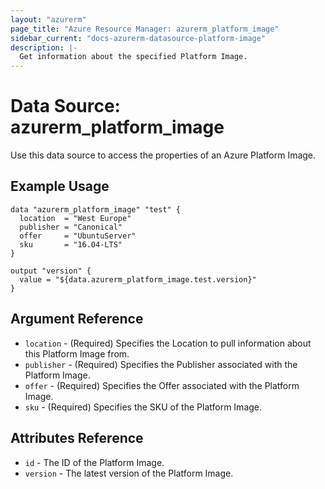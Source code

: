```yaml
---
layout: "azurerm"
page_title: "Azure Resource Manager: azurerm_platform_image"
sidebar_current: "docs-azurerm-datasource-platform-image"
description: |-
  Get information about the specified Platform Image.
---
```


# Data Source: azurerm_platform_image

Use this data source to access the properties of an Azure Platform Image.

## Example Usage

```hcl
data "azurerm_platform_image" "test" {
  location  = "West Europe"
  publisher = "Canonical"
  offer     = "UbuntuServer"
  sku       = "16.04-LTS"
}

output "version" {
  value = "${data.azurerm_platform_image.test.version}"
}
```

## Argument Reference

* `location` - (Required) Specifies the Location to pull information about this Platform Image from.
* `publisher` - (Required) Specifies the Publisher associated with the Platform Image.
* `offer` - (Required) Specifies the Offer associated with the Platform Image.
* `sku` - (Required) Specifies the SKU of the Platform Image.


## Attributes Reference

* `id` - The ID of the Platform Image.
* `version` - The latest version of the Platform Image.
